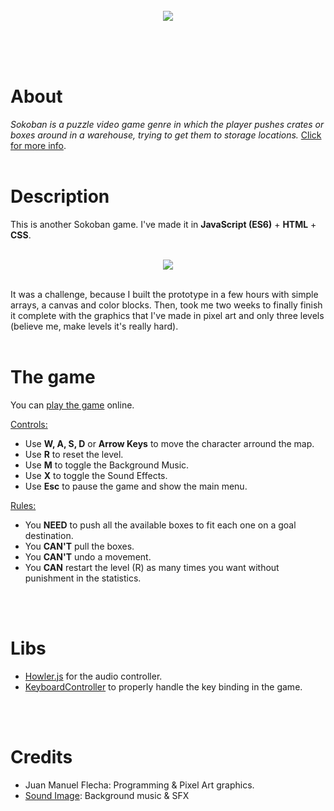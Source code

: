 <br />
<br />
<br />
<p align="center">
  <img src="https://gcdnb.pbrd.co/images/Reeciq4WBdLR.png">
</p>
<br />
<br />
<br />

# About
*Sokoban is a puzzle video game genre in which the player pushes crates or boxes around in a warehouse, trying to get them to storage locations.*
[Click for more info](https://en.wikipedia.org/wiki/Sokoban).
<br />
<br />

# Description
This is another Sokoban game. I've made it in **JavaScript (ES6)** + **HTML** + **CSS**.
<br /><br />
<p align="center">
  <img src="https://gcdnb.pbrd.co/images/jEvfmjLaRcFa.png">
</p>
<br />
It was a challenge, because I built the prototype in a few hours with simple arrays, a canvas and color blocks. Then, took me two weeks to finally finish it complete with the graphics that I've made in pixel art and only three levels (believe me, make levels it's really hard).
<br />
<br />

# The game
You can [play the game](https://flechajm.github.io/sokoban/) online.

<ins>Controls:</ins>
- Use **W, A, S, D** or **Arrow Keys** to move the character arround the map.
- Use **R** to reset the level.
- Use **M** to toggle the Background Music.
- Use **X** to toggle the Sound Effects.
- Use **Esc** to pause the game and show the main menu.

<ins>Rules:</ins>
- You **NEED** to push all the available boxes to fit each one on a goal destination.
- You **CAN'T** pull the boxes.
- You **CAN'T** undo a movement.
- You **CAN** restart the level (R) as many times you want without punishment in the statistics.
<br />
<br />

# Libs
- [Howler.js](https://howlerjs.com) for the audio controller.
- [KeyboardController](js/libs/keyboard_controller.js) to properly handle the key binding in the game.
<br />
<br />

# Credits
- Juan Manuel Flecha: Programming & Pixel Art graphics.
- [Sound Image](https://soundimage.org): Background music & SFX
